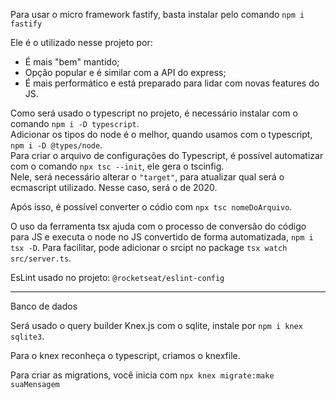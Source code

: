 Para usar o micro framework fastify, basta instalar pelo comando `npm i fastify` 

Ele é o utilizado nesse projeto por: 
- É mais "bem" mantido;
- Opção popular e é similar com a API do express;
- É mais performático e está preparado para lidar com novas features do JS. 

Como será usado o typescript no projeto, é necessário instalar com o comando `npm i -D typescript`. </br>
Adicionar os tipos do node é o melhor, quando usamos com o typescript, `npm i -D @types/node`. </br>
Para criar o arquivo de configurações do Typescript, é possível automatizar com o comando `npx tsc --init`, ele gera o tscinfig. </br>
Nele, será necessário alterar o `"target"`, para atualizar qual será o ecmascript utilizado. Nesse caso, será o de 2020. 

Após isso, é possível converter o códio com `npx tsc nomeDoArquivo`. 

O uso da ferramenta tsx ajuda com o processo de conversão do código para JS e executa o node no JS convertido de forma automatizada, `npm i tsx -D`. Para facilitar, pode adicionar o srcipt no package `tsx watch src/server.ts`.

EsLint usado no projeto: `@rocketseat/eslint-config`

---
Banco de dados 

Será usado o query builder Knex.js com o sqlite, instale por `npm i knex sqlite3`. <br/>

Para o knex reconheça o typescript, criamos o knexfile. 

Para criar as migrations, você inicia com `npx knex migrate:make suaMensagem` 